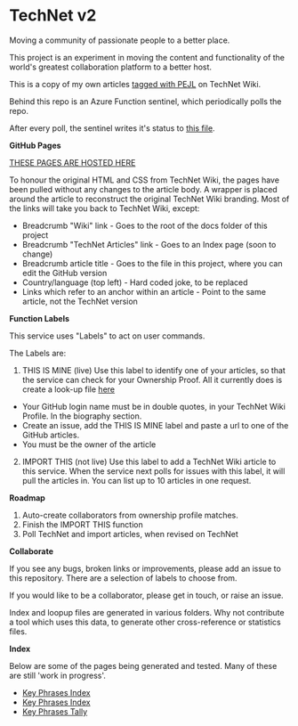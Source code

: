 # TechNet v2

Moving a community of passionate people to a better place.

This project is an experiment in moving the content and functionality of the world's greatest collaboration platform to a better host.

This is a copy of my own articles [tagged with PEJL](https://social.technet.microsoft.com/wiki/contents/articles/tags/PEJL/default.aspx) on TechNet Wiki.

Behind this repo is an Azure Function sentinel, which periodically polls the repo.

After every poll, the sentinel writes it's status to [this file](/Wiki/blob/master/logs/WikiSentinelStatus.json).


**GitHub Pages**

[THESE PAGES ARE HOSTED HERE](https://technet2.github.io/Wiki)

To honour the original HTML and CSS from TechNet Wiki, the pages have been pulled without any changes to the article body. 
A wrapper is placed around the article to reconstruct the original TechNet Wiki branding. 
Most of the links will take you back to TechNet Wiki, except:
* Breadcrumb "Wiki" link - Goes to the root of the docs folder of this project
* Breadcrumb "TechNet Articles" link - Goes to an Index page (soon to change)
* Breadcrumb article title - Goes to the file in this project, where you can edit the GitHub version
* Country/language (top left) - Hard coded joke, to be replaced
* Links which refer to an anchor within an article - Point to the same article, not the TechNet version

**Function Labels**

This service uses "Labels" to act on user commands.

The Labels are:

1. THIS IS MINE (live)
Use this label to identify one of your articles, so that the service can check for your Ownership Proof. 
All it currently does is create a look-up file [here](https://github.com/technet2/Wiki/tree/master/authors)
* Your GitHub login name must be in double quotes, in your TechNet Wiki Profile. In the biography section.
* Create an issue, add the THIS IS MINE label and paste a url to one of the GitHub articles.
* You must be the owner of the article

2. IMPORT THIS (not live)
Use this label to add a TechNet Wiki article to this service. When the service next polls for issues with this label, it will pull the articles in. You can list up to 10 articles in one request.


**Roadmap**

1. Auto-create collaborators from ownership profile matches.
2. Finish the IMPORT THIS function
3. Poll TechNet and import articles, when revised on TechNet

**Collaborate**

If you see any bugs, broken links or improvements, please add an issue to this repository. There are a selection of labels to choose from.

If you would like to be a collaborator, please get in touch, or raise an issue.

Index and loopup files are generated in various folders. Why not contribute a tool which uses this data, to generate other cross-reference or statistics files.

**Index**

Below are some of the pages being generated and tested.
Many of these are still 'work in progress'.
 
* [Key Phrases Index](https://technet2.github.io/Wiki/PageIndex1.html)
* [Key Phrases Index](https://technet2.github.io/Wiki/KeyPhrasesIndex.html)
* [Key Phrases Tally](https://technet2.github.io/Wiki/KeyPhrasesTally.html)
